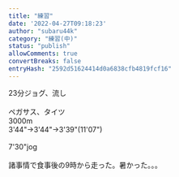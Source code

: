 ```yaml
---
title: "練習"
date: '2022-04-27T09:18:23'
author: "subaru44k"
category: "練習(中)"
status: "publish"
allowComments: true
convertBreaks: false
entryHash: "2592d51624414d0a6838cfb4819fcf16"
---
```

23分ジョグ、流し<br>
<br>
ペガサス、タイツ<br>
3000m<br>
3'44"→3'44"→3'39"(11'07")<br>
<br>
7'30"jog<br>
<br>
諸事情で食事後の9時から走った。暑かった。。。
